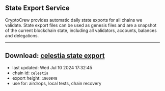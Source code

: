 ## State Export Service
CryptoCrew provides automatic daily state exports for all chains we validate. State export files can be used as genesis files and are a snapshot of the current blockchain state, including all validators, accounts, balances and delegations.

---
**Download: [celestia state export](https://dl-eu2.ccvalidators.com/SERVICE/celestia/celestia_export_1860848.json)**
---

- last updated: Wed Jul 10 2024 17:32:45
- chain id: `celestia`
- export height: `1860848`
- use for: airdrops, local tests, chain recovery
